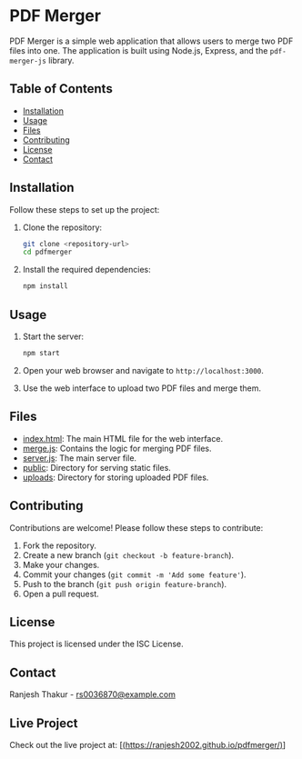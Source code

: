 # PDF Merger

PDF Merger is a simple web application that allows users to merge two PDF files into one. The application is built using Node.js, Express, and the `pdf-merger-js` library.

## Table of Contents

- [Installation](#installation)
- [Usage](#usage)
- [Files](#files)
- [Contributing](#contributing)
- [License](#license)
- [Contact](#contact)

## Installation

Follow these steps to set up the project:

1. Clone the repository:
    ```bash
    git clone <repository-url>
    cd pdfmerger
    ```

2. Install the required dependencies:
    ```bash
    npm install
    ```

## Usage

1. Start the server:
    ```bash
    npm start
    ```

2. Open your web browser and navigate to `http://localhost:3000`.

3. Use the web interface to upload two PDF files and merge them.

## Files

- [index.html](http://_vscodecontentref_/0): The main HTML file for the web interface.
- [merge.js](http://_vscodecontentref_/1): Contains the logic for merging PDF files.
- [server.js](http://_vscodecontentref_/2): The main server file.
- [public](http://_vscodecontentref_/3): Directory for serving static files.
- [uploads](http://_vscodecontentref_/4): Directory for storing uploaded PDF files.

## Contributing

Contributions are welcome! Please follow these steps to contribute:

1. Fork the repository.
2. Create a new branch (`git checkout -b feature-branch`).
3. Make your changes.
4. Commit your changes (`git commit -m 'Add some feature'`).
5. Push to the branch (`git push origin feature-branch`).
6. Open a pull request.

## License

This project is licensed under the ISC License.

## Contact

Ranjesh Thakur - [rs0036870@example.com](mailto:your-email@example.com)

## Live Project

Check out the live project at: [[(https://ranjesh2002.github.io/pdfmerger/)](https://ranjesh2002.github.io/pdfmerger/)]
